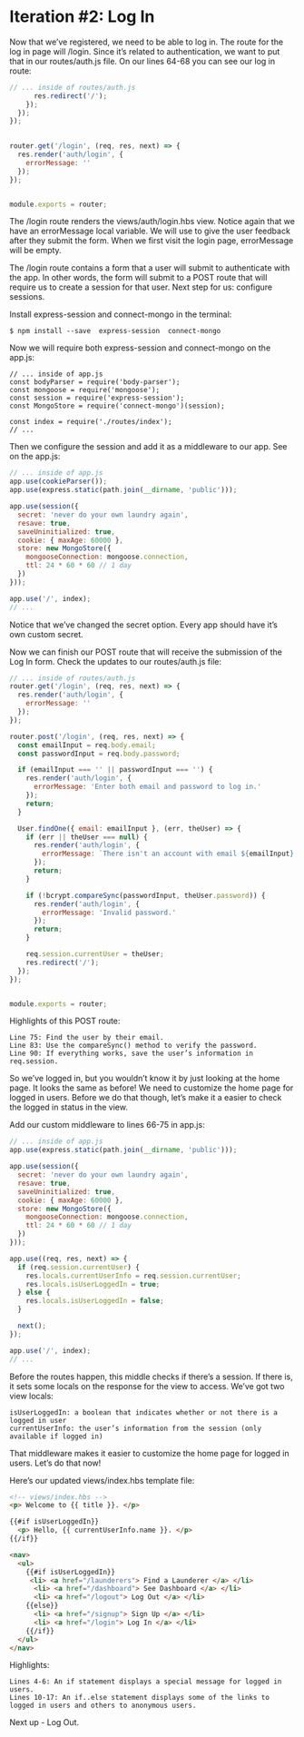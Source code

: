 # Iteration #2: Log In

Now that we’ve registered, we need to be able to log in. The route for the log in page will /login. Since it’s related to authentication, we want to put that in our routes/auth.js file. On our lines 64-68 you can see our log in route:

```js
// ... inside of routes/auth.js
      res.redirect('/');
    });
  });
});
 

router.get('/login', (req, res, next) => {
  res.render('auth/login', {
    errorMessage: ''
  });
});


module.exports = router;
```

The /login route renders the views/auth/login.hbs view. Notice again that we have an errorMessage local variable. We will use to give the user feedback after they submit the form. When we first visit the login page, errorMessage will be empty.

The /login route contains a form that a user will submit to authenticate with the app. In other words, the form will submit to a POST route that will require us to create a session for that user. Next step for us: configure sessions.

Install express-session and connect-mongo in the terminal:
```
$ npm install --save  express-session  connect-mongo
```
Now we will require both express-session and connect-mongo on the app.js:
```
// ... inside of app.js
const bodyParser = require('body-parser');
const mongoose = require('mongoose');
const session = require('express-session');
const MongoStore = require('connect-mongo')(session);

const index = require('./routes/index');
// ...
```
Then we configure the session and add it as a middleware to our app. See on the app.js:
```js
// ... inside of app.js
app.use(cookieParser());
app.use(express.static(path.join(__dirname, 'public')));

app.use(session({
  secret: 'never do your own laundry again',
  resave: true,
  saveUninitialized: true,
  cookie: { maxAge: 60000 },
  store: new MongoStore({
    mongooseConnection: mongoose.connection,
    ttl: 24 * 60 * 60 // 1 day
  })
}));

app.use('/', index);
// ...
```
Notice that we’ve changed the secret option. Every app should have it’s own custom secret.

Now we can finish our POST route that will receive the submission of the Log In form. Check the updates to our routes/auth.js file:
```js
// ... inside of routes/auth.js
router.get('/login', (req, res, next) => {
  res.render('auth/login', {
    errorMessage: ''
  });
});

router.post('/login', (req, res, next) => {
  const emailInput = req.body.email;
  const passwordInput = req.body.password;

  if (emailInput === '' || passwordInput === '') {
    res.render('auth/login', {
      errorMessage: 'Enter both email and password to log in.'
    });
    return;
  }

  User.findOne({ email: emailInput }, (err, theUser) => {
    if (err || theUser === null) {
      res.render('auth/login', {
        errorMessage: `There isn't an account with email ${emailInput}.`
      });
      return;
    }

    if (!bcrypt.compareSync(passwordInput, theUser.password)) {
      res.render('auth/login', {
        errorMessage: 'Invalid password.'
      });
      return;
    }

    req.session.currentUser = theUser;
    res.redirect('/');
  });
});


module.exports = router;
```
Highlights of this POST route:

    Line 75: Find the user by their email.
    Line 83: Use the compareSync() method to verify the password.
    Line 90: If everything works, save the user’s information in req.session.

So we’ve logged in, but you wouldn’t know it by just looking at the home page. It looks the same as before! We need to customize the home page for logged in users. Before we do that though, let’s make it a easier to check the logged in status in the view.

Add our custom middleware to lines 66-75 in app.js:
```js
// ... inside of app.js
app.use(express.static(path.join(__dirname, 'public')));

app.use(session({
  secret: 'never do your own laundry again',
  resave: true,
  saveUninitialized: true,
  cookie: { maxAge: 60000 },
  store: new MongoStore({
    mongooseConnection: mongoose.connection,
    ttl: 24 * 60 * 60 // 1 day
  })
}));

app.use((req, res, next) => {
  if (req.session.currentUser) {
    res.locals.currentUserInfo = req.session.currentUser;
    res.locals.isUserLoggedIn = true;
  } else {
    res.locals.isUserLoggedIn = false;
  }

  next();
});

app.use('/', index);
// ...
```
Before the routes happen, this middle checks if there’s a session. If there is, it sets some locals on the response for the view to access. We’ve got two view locals:

    isUserLoggedIn: a boolean that indicates whether or not there is a logged in user
    currentUserInfo: the user’s information from the session (only available if logged in)

That middleware makes it easier to customize the home page for logged in users. Let’s do that now!

Here’s our updated views/index.hbs template file:
```html
<!-- views/index.hbs -->
<p> Welcome to {{ title }}. </p>

{{#if isUserLoggedIn}}
  <p> Hello, {{ currentUserInfo.name }}. </p>
{{/if}}

<nav>
  <ul>
    {{#if isUserLoggedIn}}
     <li> <a href="/launderers"> Find a Launderer </a> </li>
      <li> <a href="/dashboard"> See Dashboard </a> </li>
      <li> <a href="/logout"> Log Out </a> </li>
    {{else}}
      <li> <a href="/signup"> Sign Up </a> </li>
      <li> <a href="/login"> Log In </a> </li>
    {{/if}}
  </ul>
</nav>
```
Highlights:

    Lines 4-6: An if statement displays a special message for logged in users.
    Lines 10-17: An if..else statement displays some of the links to logged in users and others to anonymous users.

Next up - Log Out.